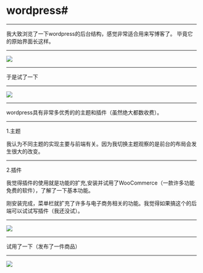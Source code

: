 #  wordpress#


------
我大致浏览了一下wordpress的后台结构，感觉非常适合用来写博客了。
毕竟它的原始界面长这样。

---

![](https://github.com/kadaokaduan/LearnWebsite/blob/master/xhl/image/3.png?raw=true)

------


于是试了一下

-----

![](https://github.com/kadaokaduan/LearnWebsite/blob/master/xhl/image/2.png?raw=true)


-------------

  wordpress具有非常多优秀的的主题和插件（虽然绝大都数收费）。

---
1.主题

   我认为不同主题的实现主要与前端有关。因为我切换主题观察的是前台的布局会发生很大的改变。

--------

2.插件

   我觉得插件的使用就是功能的扩充,安装并试用了WooCommerce（一款许多功能免费的软件），了解了一下基本功能。


   刚安装完成，菜单栏就扩充了许多与电子商务相关的功能。我觉得如果搞这个的后端可以试试写插件（我还没试）。

--------
![](https://github.com/kadaokaduan/LearnWebsite/blob/master/xhl/image/4.png?raw=true)

--------


试用了一下（发布了一件商品）


-----

![](https://github.com/kadaokaduan/LearnWebsite/blob/master/xhl/image/5.png?raw=true)







